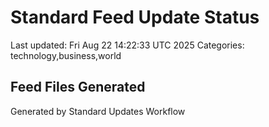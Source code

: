 # Standard Feed Update Status
Last updated: Fri Aug 22 14:22:33 UTC 2025
Categories: technology,business,world

## Feed Files Generated

Generated by Standard Updates Workflow
